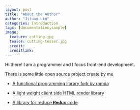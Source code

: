 ```yaml
---
layout: post
title: "About the Author"
author: "Jituan Lin"
categories: introduction
tags: [documentation,sample]
image:
  feature: cutting.jpg
  teaser: cutting-teaser.jpg
  credit:
  creditlink:
---
```


Hi there! I am a programmer and I focus front-end development. 

There is some little open source project create by me

* [A functional programming library fork by ramda](https://www.npmjs.com/package/berserk)

* [A light weight client side HTML render library](https://www.npmjs.com/package/component-js)
 
* [A library for reduce **Redux** code](https://www.npmjs.com/package/ramda-redux)
